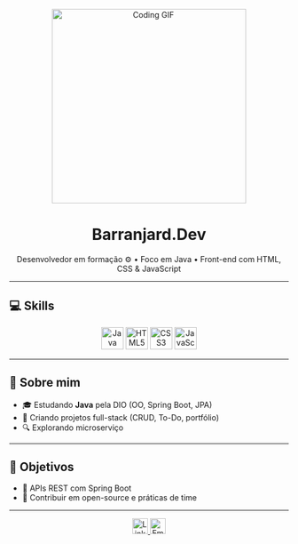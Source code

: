 <p align="center">
  <img src="https://media4.giphy.com/media/v1.Y2lkPTc5MGI3NjExbmdmbWV5cWRhMXI3cTJ1b2ZiMG05NnE5eXB0aGRoMW15dWx4OTA3dCZlcD12MV9pbnRlcm5hbF9naWZfYnlfaWQmY3Q9Zw/C2L2bXRnv2chSO1mAH/giphy.gif" alt="Coding GIF" width="350"/>
</p>

<h1 align="center">Barranjard.Dev</h1>

<p align="center">
  Desenvolvedor em formação ⚙️ • Foco em Java • Front-end com HTML, CSS & JavaScript
</p>

---

## 💻 Skills

<p align="center">
  <img src="https://cdn.jsdelivr.net/gh/devicons/devicon/icons/java/java-original.svg" alt="Java" width="40" height="40"/>
  <img src="https://cdn.jsdelivr.net/gh/devicons/devicon/icons/html5/html5-original.svg" alt="HTML5" width="40" height="40"/>
  <img src="https://cdn.jsdelivr.net/gh/devicons/devicon/icons/css3/css3-original.svg" alt="CSS3" width="40" height="40"/>
  <img src="https://cdn.jsdelivr.net/gh/devicons/devicon/icons/javascript/javascript-original.svg" alt="JavaScript" width="40" height="40"/>
</p>

---

## 🍁 Sobre mim

- 🎓 Estudando **Java** pela DIO (OO, Spring Boot, JPA)  
- 🌻 Criando projetos full-stack (CRUD, To-Do, portfólio)  
- 🔍 Explorando microserviço

---

## 🎯 Objetivos

- 🧷 APIs REST com Spring Boot  
- 🤝 Contribuir em open-source e práticas de time  

---

<p align="center">
  <a href="https://www.linkedin.com/in/matheus-barranjard/">
    <img src="https://img.shields.io/badge/LinkedIn-0A66C2?style=flat&logo=linkedin&logoColor=white" alt="LinkedIn" height="28"/>
  </a>
  <a href="mailto:Barranjardm@gmail.com">
    <img src="https://img.shields.io/badge/Email-D14836?style=flat&logo=gmail&logoColor=white" alt="Email" height="28"/>
  </a>
</p>
